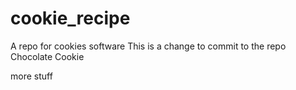 # cookie_recipe
A repo for cookies software
This is a change to commit to the repo
Chocolate Cookie

more stuff